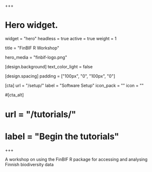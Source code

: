 +++
# Hero widget.
widget = "hero"
headless = true
active = true
weight = 1

title = "FinBIF R Workshop"

hero_media = "finbif-logo.png"

[design.background]
  text_color_light = false

[design.spacing]
  padding = ["100px", "0", "100px", "0"]

[cta]
  url = "/setup/"
  label = "Software Setup"
  icon_pack = ""
  icon = ""

#[cta_alt]
#  url = "/tutorials/"
#  label = "Begin the tutorials"
+++

A workshop on using the FinBIF R package for accessing and analysing
Finnish biodiversity data

